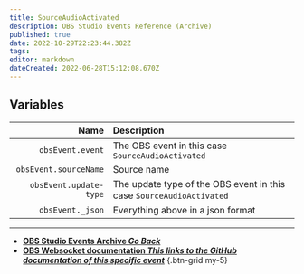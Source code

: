 ```yaml
---
title: SourceAudioActivated
description: OBS Studio Events Reference (Archive)
published: true
date: 2022-10-29T22:23:44.382Z
tags: 
editor: markdown
dateCreated: 2022-06-28T15:12:08.670Z
---
```


## Variables
Name | Description
----:|:------------
`obsEvent.event` | The OBS event in this case `SourceAudioActivated`
`obsEvent.sourceName` | Source name
`obsEvent.update-type` | The update type of the OBS event in this case `SourceAudioActivated`
`obsEvent._json` | Everything above in a json format

---

- [<i class="mdi mdi-chevron-left"></i>**OBS Studio Events Archive *Go Back***](/Broadcasters/OBS/Archive/Events)
- [<i class="mdi mdi-github"></i> **OBS Websocket documentation *This links to the GitHub documentation of this specific event***](https://github.com/obsproject/obs-websocket/blob/4.x-current/docs/generated/protocol.md#sourceaudioactivated)
{.btn-grid my-5}
